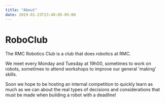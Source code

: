 ```yaml
---
title: "About"
date: 2019-01-23T23:49:05-05:00
---
```


# RoboClub

The RMC Robotics Club is a club that does robotics at RMC.

We meet every Monday and Tuesday at 19h00, sometimes to work on robots, sometimes to attend workshops to improve our general 'making' skills.

Soon we hope to be hosting an internal competition to quickly learn as much as we can about the real types of decisions and considerations that must be made when building a robot with a deadline!
